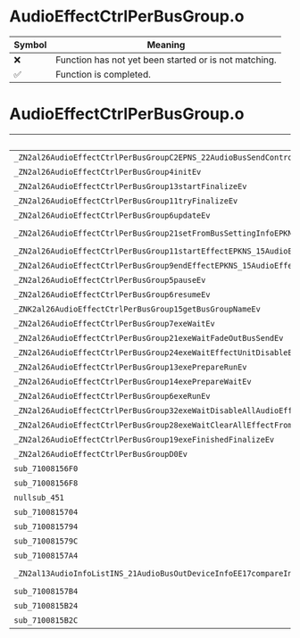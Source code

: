# AudioEffectCtrlPerBusGroup.o
| Symbol | Meaning 
| ------------- | ------------- 
| :x: | Function has not yet been started or is not matching. 
| :white_check_mark: | Function is completed. 


# AudioEffectCtrlPerBusGroup.o
| Symbol (Mangled) | Symbol (Demangled) | Decompiled? |
| ------------- |  ------------- | ------------- |
| `_ZN2al26AudioEffectCtrlPerBusGroupC2EPNS_22AudioBusSendControllerE` | `al::AudioEffectCtrlPerBusGroup::AudioEffectCtrlPerBusGroup(al::AudioBusSendController *)` | :white_check_mark: |
| `_ZN2al26AudioEffectCtrlPerBusGroup4initEv` | `al::AudioEffectCtrlPerBusGroup::init(void)` | :white_check_mark: |
| `_ZN2al26AudioEffectCtrlPerBusGroup13startFinalizeEv` | `al::AudioEffectCtrlPerBusGroup::startFinalize(void)` | :white_check_mark: |
| `_ZN2al26AudioEffectCtrlPerBusGroup11tryFinalizeEv` | `al::AudioEffectCtrlPerBusGroup::tryFinalize(void)` | :white_check_mark: |
| `_ZN2al26AudioEffectCtrlPerBusGroup6updateEv` | `al::AudioEffectCtrlPerBusGroup::update(void)` | :white_check_mark: |
| `_ZN2al26AudioEffectCtrlPerBusGroup21setFromBusSettingInfoEPKNS_19AudioBusSettingInfoEPPPPNS_21AudioEffectCtrlPerBusEPNS_22AudioBusSendControllerE` | `al::AudioEffectCtrlPerBusGroup::setFromBusSettingInfo(al::AudioBusSettingInfo const*,al::AudioEffectCtrlPerBus ****,al::AudioBusSendController *)` | :white_check_mark: |
| `_ZN2al26AudioEffectCtrlPerBusGroup11startEffectEPKNS_15AudioEffectInfoE` | `al::AudioEffectCtrlPerBusGroup::startEffect(al::AudioEffectInfo const*)` | :white_check_mark: |
| `_ZN2al26AudioEffectCtrlPerBusGroup9endEffectEPKNS_15AudioEffectInfoEb` | `al::AudioEffectCtrlPerBusGroup::endEffect(al::AudioEffectInfo const*,bool)` | :white_check_mark: |
| `_ZN2al26AudioEffectCtrlPerBusGroup5pauseEv` | `al::AudioEffectCtrlPerBusGroup::pause(void)` | :white_check_mark: |
| `_ZN2al26AudioEffectCtrlPerBusGroup6resumeEv` | `al::AudioEffectCtrlPerBusGroup::resume(void)` | :white_check_mark: |
| `_ZNK2al26AudioEffectCtrlPerBusGroup15getBusGroupNameEv` | `al::AudioEffectCtrlPerBusGroup::getBusGroupName(void)const` | :white_check_mark: |
| `_ZN2al26AudioEffectCtrlPerBusGroup7exeWaitEv` | `al::AudioEffectCtrlPerBusGroup::exeWait(void)` | :white_check_mark: |
| `_ZN2al26AudioEffectCtrlPerBusGroup21exeWaitFadeOutBusSendEv` | `al::AudioEffectCtrlPerBusGroup::exeWaitFadeOutBusSend(void)` | :white_check_mark: |
| `_ZN2al26AudioEffectCtrlPerBusGroup24exeWaitEffectUnitDisableEv` | `al::AudioEffectCtrlPerBusGroup::exeWaitEffectUnitDisable(void)` | :white_check_mark: |
| `_ZN2al26AudioEffectCtrlPerBusGroup13exePrepareRunEv` | `al::AudioEffectCtrlPerBusGroup::exePrepareRun(void)` | :white_check_mark: |
| `_ZN2al26AudioEffectCtrlPerBusGroup14exePrepareWaitEv` | `al::AudioEffectCtrlPerBusGroup::exePrepareWait(void)` | :white_check_mark: |
| `_ZN2al26AudioEffectCtrlPerBusGroup6exeRunEv` | `al::AudioEffectCtrlPerBusGroup::exeRun(void)` | :white_check_mark: |
| `_ZN2al26AudioEffectCtrlPerBusGroup32exeWaitDisableAllAudioEffectUnitEv` | `al::AudioEffectCtrlPerBusGroup::exeWaitDisableAllAudioEffectUnit(void)` | :white_check_mark: |
| `_ZN2al26AudioEffectCtrlPerBusGroup28exeWaitClearAllEffectFromBusEv` | `al::AudioEffectCtrlPerBusGroup::exeWaitClearAllEffectFromBus(void)` | :white_check_mark: |
| `_ZN2al26AudioEffectCtrlPerBusGroup19exeFinishedFinalizeEv` | `al::AudioEffectCtrlPerBusGroup::exeFinishedFinalize(void)` | :white_check_mark: |
| `_ZN2al26AudioEffectCtrlPerBusGroupD0Ev` | `al::AudioEffectCtrlPerBusGroup::~AudioEffectCtrlPerBusGroup()` | :white_check_mark: |
| `sub_71008156F0` | `` | :white_check_mark: |
| `sub_71008156F8` | `` | :white_check_mark: |
| `nullsub_451` | `` | :white_check_mark: |
| `sub_7100815704` | `` | :white_check_mark: |
| `sub_7100815794` | `` | :white_check_mark: |
| `sub_710081579C` | `` | :white_check_mark: |
| `sub_71008157A4` | `` | :white_check_mark: |
| `_ZN2al13AudioInfoListINS_21AudioBusOutDeviceInfoEE17compareInfoAndKeyEPKS1_PKc` | `al::AudioInfoList<al::AudioBusOutDeviceInfo>::compareInfoAndKey(al::AudioBusOutDeviceInfo const*,char const*)` | :white_check_mark: |
| `sub_71008157B4` | `` | :white_check_mark: |
| `sub_7100815B24` | `` | :white_check_mark: |
| `sub_7100815B2C` | `` | :white_check_mark: |
